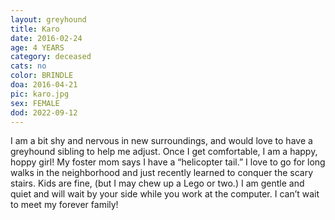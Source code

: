 ```yaml
---
layout: greyhound
title: Karo
date: 2016-02-24
age: 4 YEARS
category: deceased
cats: no
color: BRINDLE
doa: 2016-04-21
pic: karo.jpg
sex: FEMALE
dod: 2022-09-12
---
```


I am a bit shy and nervous in new surroundings, and would love to have a greyhound sibling to help me adjust.  Once I get comfortable, I am a happy, hoppy girl!  My foster mom says I have a “helicopter tail.”   I love to go for long walks in the neighborhood and just recently learned to conquer the scary stairs.  Kids are fine, (but I may chew up a Lego or two.)  I am gentle and quiet  and will wait by your side while you work at the computer. I can’t wait to meet my forever family!
